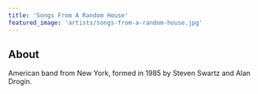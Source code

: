 ```yaml
---
title: 'Songs From A Random House'
featured_image: 'artists/songs-from-a-random-house.jpg'
---
```


## About

American band from New York, formed in 1985 by Steven Swartz and Alan Drogin.
